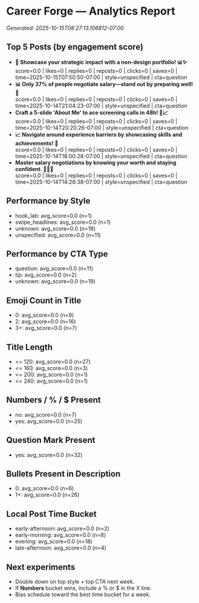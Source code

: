 # Career Forge — Analytics Report

_Generated: 2025-10-15T08:27:13.106812-07:00_

## Top 5 Posts (by engagement score)

- **🚀 Showcase your strategic impact with a non-design portfolio! 📊✨**  
  score=0.0 | likes=0 | replies=0 | reposts=0 | clicks=0 | saves=0 | time=2025-10-15T07:50:50-07:00 | style=unspecified | cta=question
- **📊 Only 37% of people negotiate salary—stand out by preparing well! 💪**  
  score=0.0 | likes=0 | replies=0 | reposts=0 | clicks=0 | saves=0 | time=2025-10-14T21:04:23-07:00 | style=unspecified | cta=question
- **Craft a 5-slide 'About Me' to ace screening calls in 48h! 🎯📈**  
  score=0.0 | likes=0 | replies=0 | reposts=0 | clicks=0 | saves=0 | time=2025-10-14T20:20:26-07:00 | style=unspecified | cta=question
- **📈 Navigate around experience barriers by showcasing skills and achievements! 🚀**  
  score=0.0 | likes=0 | replies=0 | reposts=0 | clicks=0 | saves=0 | time=2025-10-14T18:00:28-07:00 | style=unspecified | cta=question
- **Master salary negotiations by knowing your worth and staying confident. 💪🏿💼**  
  score=0.0 | likes=0 | replies=0 | reposts=0 | clicks=0 | saves=0 | time=2025-10-14T14:26:38-07:00 | style=unspecified | cta=question

## Performance by Style

- hook_lab: avg_score=0.0 (n=1)
- swipe_headlines: avg_score=0.0 (n=1)
- unknown: avg_score=0.0 (n=19)
- unspecified: avg_score=0.0 (n=11)

## Performance by CTA Type

- question: avg_score=0.0 (n=11)
- tip: avg_score=0.0 (n=2)
- unknown: avg_score=0.0 (n=19)

## Emoji Count in Title

- 0: avg_score=0.0 (n=9)
- 2: avg_score=0.0 (n=16)
- 3+: avg_score=0.0 (n=7)

## Title Length

- <= 120: avg_score=0.0 (n=27)
- <= 160: avg_score=0.0 (n=3)
- <= 200: avg_score=0.0 (n=1)
- <= 240: avg_score=0.0 (n=1)

## Numbers / % / $ Present

- no: avg_score=0.0 (n=7)
- yes: avg_score=0.0 (n=25)

## Question Mark Present

- yes: avg_score=0.0 (n=32)

## Bullets Present in Description

- 0: avg_score=0.0 (n=6)
- 1+: avg_score=0.0 (n=26)

## Local Post Time Bucket

- early-afternoon: avg_score=0.0 (n=2)
- early-morning: avg_score=0.0 (n=8)
- evening: avg_score=0.0 (n=18)
- late-afternoon: avg_score=0.0 (n=4)

## Next experiments

- Double down on top style + top CTA next week.
- If **Numbers** bucket wins, include a % or $ in the X line.
- Bias schedule toward the best time bucket for a week.